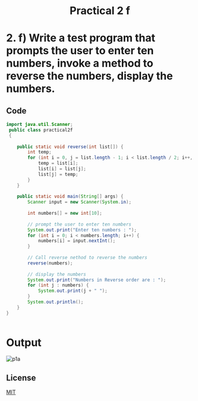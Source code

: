 <h1 align="center" style="margin-top: 0px;">
Practical 2 f 
</h1>

#	2.		f) Write a test program that prompts the user to enter ten numbers, invoke a  method to reverse the numbers, display the numbers. 	

## Code 

```java
import java.util.Scanner;
 public class practical2f
 {
 
    public static void reverse(int list[]) {
        int temp;
        for (int i = 0, j = list.length - 1; i < list.length / 2; i++, j--) {
            temp = list[i];
            list[i] = list[j];
            list[j] = temp;
        }
    }
 
    public static void main(String[] args) {
        Scanner input = new Scanner(System.in);
 
        int numbers[] = new int[10];
 
        // prompt the user to enter ten numbers
        System.out.print("Enter ten numbers : ");
        for (int i = 0; i < numbers.length; i++) {
            numbers[i] = input.nextInt();
        }
 
        // Call reverse nethod to reverse the numbers
        reverse(numbers);
 
        // display the numbers
        System.out.print("Numbers in Reverse order are : ");
        for (int j : numbers) {
            System.out.print(j + " ");
        }
        System.out.println();
    }
}
 

```

# Output 

![p1a](https://hiren14.github.io/java_lab_050/output/practical2/output2f.png)

## License
[MIT](https://hiren14.github.io/java_lab_050/LICENSE)